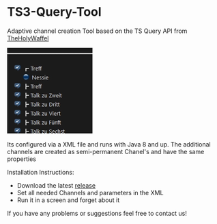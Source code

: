 # TS3-Query-Tool
Adaptive channel creation Tool based on the TS Query API from [TheHolyWaffel](https://github.com/TheHolyWaffle/TeamSpeak-3-Java-API)

![Demo](demo.gif)

Its configured via a XML file and runs with Java 8 and up.
The additional channels are created as semi-permanent Chanel's and have the same properties

Installation Instructions:
* Download the latest [release](https://github.com/ChrisC132/Adaptive-Channels-for-TS3-Servers/releases)
* Set all needed Channels and parameters in the XML
* Run it in a screen and forget about it

If you have any problems or suggestions feel free to contact us!
